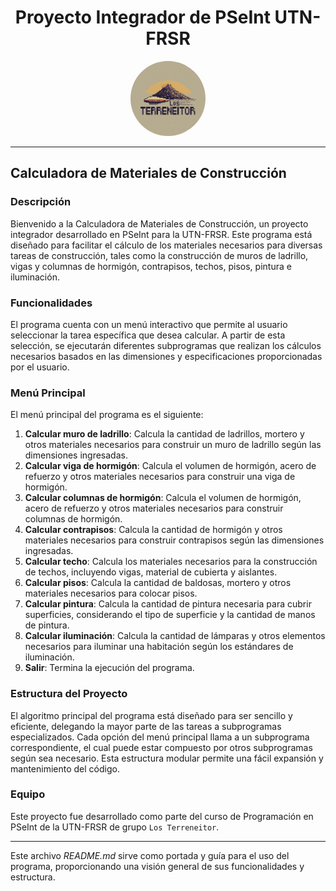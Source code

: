 <div align="center">
<h1>Proyecto Integrador de PSeInt UTN-FRSR</h1>
    <img style="border-radius: 100px;" src="https://raw.githubusercontent.com/solidsnk86/class-git/master/logo_los_terreneitor.jpg" width="120" height="120" />
</div>

---

## Calculadora de Materiales de Construcción

### Descripción

Bienvenido a la Calculadora de Materiales de Construcción, un proyecto integrador desarrollado en PSeInt para la UTN-FRSR. Este programa está diseñado para facilitar el cálculo de los materiales necesarios para diversas tareas de construcción, tales como la construcción de muros de ladrillo, vigas y columnas de hormigón, contrapisos, techos, pisos, pintura e iluminación.

### Funcionalidades

El programa cuenta con un menú interactivo que permite al usuario seleccionar la tarea específica que desea calcular. A partir de esta selección, se ejecutarán diferentes subprogramas que realizan los cálculos necesarios basados en las dimensiones y especificaciones proporcionadas por el usuario.

### Menú Principal

El menú principal del programa es el siguiente:

1. **Calcular muro de ladrillo**: Calcula la cantidad de ladrillos, mortero y otros materiales necesarios para construir un muro de ladrillo según las dimensiones ingresadas.
2. **Calcular viga de hormigón**: Calcula el volumen de hormigón, acero de refuerzo y otros materiales necesarios para construir una viga de hormigón.
3. **Calcular columnas de hormigón**: Calcula el volumen de hormigón, acero de refuerzo y otros materiales necesarios para construir columnas de hormigón.
4. **Calcular contrapisos**: Calcula la cantidad de hormigón y otros materiales necesarios para construir contrapisos según las dimensiones ingresadas.
5. **Calcular techo**: Calcula los materiales necesarios para la construcción de techos, incluyendo vigas, material de cubierta y aislantes.
6. **Calcular pisos**: Calcula la cantidad de baldosas, mortero y otros materiales necesarios para colocar pisos.
7. **Calcular pintura**: Calcula la cantidad de pintura necesaria para cubrir superficies, considerando el tipo de superficie y la cantidad de manos de pintura.
8. **Calcular iluminación**: Calcula la cantidad de lámparas y otros elementos necesarios para iluminar una habitación según los estándares de iluminación.
9. **Salir**: Termina la ejecución del programa.

### Estructura del Proyecto

El algoritmo principal del programa está diseñado para ser sencillo y eficiente, delegando la mayor parte de las tareas a subprogramas especializados. Cada opción del menú principal llama a un subprograma correspondiente, el cual puede estar compuesto por otros subprogramas según sea necesario. Esta estructura modular permite una fácil expansión y mantenimiento del código.

### Equipo

Este proyecto fue desarrollado como parte del curso de Programación en PSeInt de la UTN-FRSR de grupo `Los Terreneitor`.

---

Este archivo *README.md* sirve como portada y guía para el uso del programa, proporcionando una visión general de sus funcionalidades y estructura.
